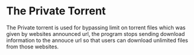 # The Private Torrent
The Private torrent is used for bypassing limit on torrent files which was given by websites announced url, the program stops sending download information to the annouce url so that users can download unlimited files from those websites.
